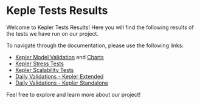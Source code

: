 # Keple Tests Results

Welcome to Kepler Tests Results! Here you will find the following results of the tests we have run on our project.

To navigate through the documentation, please use the following links:

- [Kepler Model Validation](kepler-model-validation.md) and [Charts](kepler-model-validation-chart.md)
- [Kepler Stress Tests](kepler-stress-test-metrics.md)
- [Kepler Scalability Tests](kepler-scalability-test-metrics.md)
- [Daily Validations - Kepler Extended](daily-validations/extended-validation-report.md)
- [Daily Validations - Kepler Standalone](daily-validations/standalone-validation-report.md)


Feel free to explore and learn more about our project!
